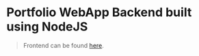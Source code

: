 # Portfolio WebApp Backend built using NodeJS

> Frontend can be found [here](https://github.com/hbjORbj/portfolio-webapp-frontend).
